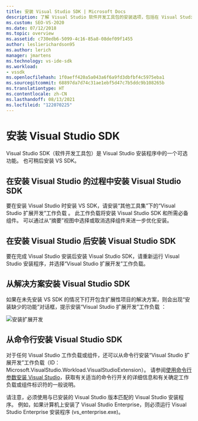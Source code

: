 ```yaml
---
title: 安装 Visual Studio SDK | Microsoft Docs
description: 了解 Visual Studio 软件开发工具包的安装选项，包括在 Visual Studio 安装期间。
ms.custom: SEO-VS-2020
ms.date: 07/12/2018
ms.topic: overview
ms.assetid: c730edb6-5099-4c16-85a8-08def09f1455
author: leslierichardson95
ms.author: lerich
manager: jmartens
ms.technology: vs-ide-sdk
ms.workload:
- vssdk
ms.openlocfilehash: 1f0aeff420a5a043a6f6a9fd3dbfbf4c5975eba1
ms.sourcegitcommit: 68897da7d74c31ae1ebf5d47c7b5ddc9b108265b
ms.translationtype: HT
ms.contentlocale: zh-CN
ms.lasthandoff: 08/13/2021
ms.locfileid: "122070225"
---
```

# <a name="install-the-visual-studio-sdk"></a>安装 Visual Studio SDK

Visual Studio SDK（软件开发工具包）是 Visual Studio 安装程序中的一个可选功能。 也可稍后安装 VS SDK。

## <a name="install-the-visual-studio-sdk-as-part-of-a-visual-studio-installation"></a>在安装 Visual Studio 的过程中安装 Visual Studio SDK

要在安装 Visual Studio 时安装 VS SDK，请安装“其他工具集”下的“Visual Studio 扩展开发”工作负载 。 此工作负载将安装 Visual Studio SDK 和所需必备组件。 可以通过从“摘要”视图中选择或取消选择组件来进一步优化安装。

## <a name="install-the-visual-studio-sdk-after-installing-visual-studio"></a>在安装 Visual Studio 后安装 Visual Studio SDK

要在完成 Visual Studio 安装后安装 Visual Studio SDK，请重新运行 Visual Studio 安装程序，并选择“Visual Studio 扩展开发”工作负载。

## <a name="install-the-visual-studio-sdk-from-a-solution"></a>从解决方案安装 Visual Studio SDK

如果在未先安装 VS SDK 的情况下打开包含扩展性项目的解决方案，则会出现“安装缺少的功能”对话框，提示安装“Visual Studio 扩展开发”工作负载 ：

![安装扩展开发](../extensibility/media/install-extension-development.png "安装扩展开发")

## <a name="install-the-visual-studio-sdk-from-the-command-line"></a>从命令行安装 Visual Studio SDK

对于任何 Visual Studio 工作负载或组件，还可以从命令行安装“Visual Studio 扩展开发”工作负载（ID：Microsoft.VisualStudio.Workload.VisualStudioExtension）。 请参阅[使用命令行参数安装 Visual Studio](../install/use-command-line-parameters-to-install-visual-studio.md)，获取有关适当的命令行开关的详细信息和有关确定工作负载或组件标识符的一般说明。

请注意，必须使用与已安装的 Visual Studio 版本匹配的 Visual Studio 安装程序。 例如，如果计算机上安装了 Visual Studio Enterprise，则必须运行 Visual Studio Enterprise 安装程序 (vs_enterprise.exe)。
